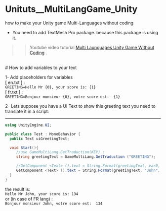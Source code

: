 # Unituts__MultiLangGame_Unity
how to make your Unity game Multi-Languages without coding


  * You need to add TextMesh Pro package. because this package is using it.
  

 >> Youtube video tutorial [Multi Launguages Unity Game Without Coding](https://youtu.be/yvpPUTkQFM8) .

 <br>
# How to add variables to your text


1- Add placeholders for variables  <br>
[ en.txt ] : <br>
```GREETING=Hello Mr {0}, your score is: {1}``` <br>
[ fr.txt ] : <br>
```GREETING=Bonjour monsieur {0}, votre score est:  {1}``` <br>



2- Lets suppose you have a UI Text to show this greeting text
you need to translate it in a script:

-----
```c#
using UnityEngine.UI;

public class Test : MonoBehavior {
  public Text uiGreetingText;

  void Start(){
     //use GameMultiLang.GetTraduction(KEY) :
     string greetingText = GameMultiLang.GetTraduction ("GREETING");  

     //GetComponent <Text> ().text = String.Format(greetingText, var0, var1);
     GetComponent <Text> ().text = String.Format(greetingText, "John", 134);
  }
}
```
the result is: <br>
```Hello Mr John, your score is: 134``` <br>
or (in case of FR lang) : <br>
```Bonjour monsieur John, votre score est:  134```
